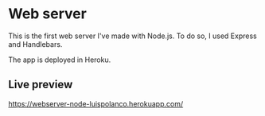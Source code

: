 # Web server

This is the first web server I've made with Node.js. To do so, I used Express and Handlebars.

The app is deployed in Heroku.

## Live preview

https://webserver-node-luispolanco.herokuapp.com/